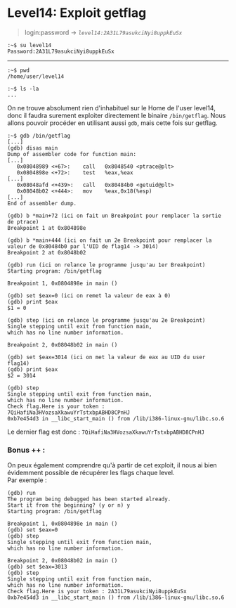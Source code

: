 # Level14: Exploit getflag

> login:password -> *`level14:2A31L79asukciNyi8uppkEuSx`*
```
:~$ su level14
Password:2A31L79asukciNyi8uppkEuSx
```
---

```
:~$ pwd
/home/user/level14
```

```
:~$ ls -la
...
```

On ne trouve absolument rien d'inhabituel sur le Home de l'user level14, donc il faudra surement exploiter directement le binaire `/bin/getflag`. Nous allons pouvoir procéder en utilisant aussi `gdb`, mais cette fois sur getflag.

```
:~$ gdb /bin/getflag
[...]
(gdb) disas main
Dump of assembler code for function main:
[...]
   0x08048989 <+67>:	call   0x8048540 <ptrace@plt>
   0x0804898e <+72>:	test   %eax,%eax
[...]
   0x08048afd <+439>:	call   0x80484b0 <getuid@plt>
   0x08048b02 <+444>:	mov    %eax,0x18(%esp)
[...]
End of assembler dump.

(gdb) b *main+72 (ici on fait un Breakpoint pour remplacer la sortie de ptrace)
Breakpoint 1 at 0x804898e

(gdb) b *main+444 (ici on fait un 2e Breakpoint pour remplacer la valeur de 0x80484b0 par l'UID de flag14 -> 3014)
Breakpoint 2 at 0x8048b02

(gdb) run (ici on relance le programme jusqu'au 1er Breakpoint)
Starting program: /bin/getflag

Breakpoint 1, 0x0804898e in main ()

(gdb) set $eax=0 (ici on remet la valeur de eax à 0)
(gdb) print $eax
$1 = 0 

(gdb) step (ici on relance le programme jusqu'au 2e Breakpoint)
Single stepping until exit from function main,
which has no line number information.

Breakpoint 2, 0x08048b02 in main ()

(gdb) set $eax=3014 (ici on met la valeur de eax au UID du user flag14)
(gdb) print $eax
$2 = 3014

(gdb) step
Single stepping until exit from function main,
which has no line number information.
Check flag.Here is your token : 7QiHafiNa3HVozsaXkawuYrTstxbpABHD8CPnHJ
0xb7e454d3 in __libc_start_main () from /lib/i386-linux-gnu/libc.so.6
```

Le dernier flag est donc :
`7QiHafiNa3HVozsaXkawuYrTstxbpABHD8CPnHJ`


### Bonus ++ :
On peux également comprendre qu'à partir de cet exploit, il nous ai bien évidemment possible de récupérer les flags chaque level.\
Par exemple :
```
(gdb) run
The program being debugged has been started already.
Start it from the beginning? (y or n) y
Starting program: /bin/getflag

Breakpoint 1, 0x0804898e in main ()
(gdb) set $eax=0
(gdb) step
Single stepping until exit from function main,
which has no line number information.

Breakpoint 2, 0x08048b02 in main ()
(gdb) set $eax=3013
(gdb) step
Single stepping until exit from function main,
which has no line number information.
Check flag.Here is your token : 2A31L79asukciNyi8uppkEuSx
0xb7e454d3 in __libc_start_main () from /lib/i386-linux-gnu/libc.so.6
```
